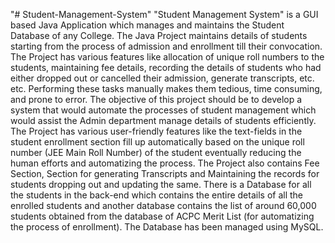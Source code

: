 "# Student-Management-System" 
"Student Management System" is a GUI based Java Application which manages and maintains the Student Database of any College. The Java Project maintains details of students starting from the process of admission and enrollment till their convocation. The Project has various features like allocation of unique roll numbers to the students, maintaining fee details, recording the details of students who had either dropped out or cancelled their admission, generate transcripts, etc. etc. Performing these tasks manually makes them tedious, time consuming, and prone to error. The objective of this project should be to develop a system that would automate the processes of student management which would assist the Admin department manage details of students efficiently. The Project has various user-friendly features like the text-fields in the student enrollment section fill up automatically based on the unique roll number (JEE Main Roll Number) of the student eventually reducing the human efforts and automatizing the process. The Project also contains Fee Section, Section for generating Transcripts and Maintaining the records for students dropping out and updating the same. There is a Database for all the students in the back-end which contains the entire details of all the enrolled students and another database contains the list of around 60,000 students obtained from the database of ACPC Merit List (for automatizing the process of enrollment). The Database has been managed using MySQL.
